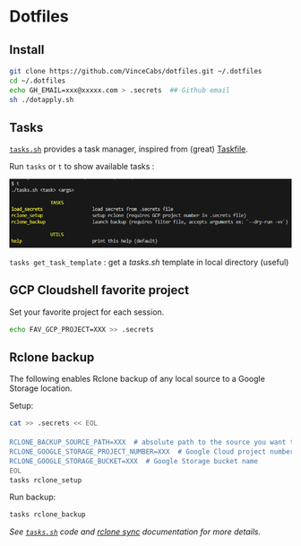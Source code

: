 # Dotfiles

## Install

```sh
git clone https://github.com/VinceCabs/dotfiles.git ~/.dotfiles
cd ~/.dotfiles
echo GH_EMAIL=xxx@xxxxx.com > .secrets  ## Github email
sh ./dotapply.sh
```

## Tasks

[`tasks.sh`](tasks.sh) provides a task manager, inspired from (great) [Taskfile](https://github.com/adriancooney/Taskfile).

Run `tasks` or  `t` to show available tasks :

![example of available task as shown in bash](img/tasks_help.png)

`tasks get_task_template` : get a *tasks.sh* template in local directory (useful)

## GCP Cloudshell favorite project

Set your favorite project for each session.

```sh
echo FAV_GCP_PROJECT=XXX >> .secrets
```

## Rclone backup

The following enables Rclone backup of any local source to a Google Storage location.

Setup:

```sh
cat >> .secrets << EOL

RCLONE_BACKUP_SOURCE_PATH=XXX  # absolute path to the source you want to backup
RCLONE_GOOGLE_STORAGE_PROJECT_NUMBER=XXX  # Google Cloud project number
RCLONE_GOOGLE_STORAGE_BUCKET=XXX  # Google Storage bucket name
EOL
tasks rclone_setup
```

Run backup:

```sh
tasks rclone_backup
```

*See [`tasks.sh`](tasks.sh) code and [rclone sync](https://rclone.org/commands/rclone_sync/) documentation for more details.*

